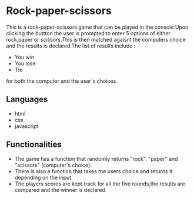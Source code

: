# Rock-paper-scissors
 This is a rock-paper-scissors game that can be played in the console.Upon clicking the buttton the user is prompted to enter 5 options of either rock,paper or scissors.This is then matched agaisnt the computers choice and the results is declared.The list of results include :
- You win
- You lose
- Tie

 for both the computer and the user`s choices.

## Languages
- html
- css
- javascript

 ## Functionalities
 - The game has a function that  randomly returns         "rock", "paper" and "scissors" (computer's choice).
 - There is also a function that takes the users choice    and returns it depending on the input.
 - The players scores are kept track for all the five      rounds,the results are compared and the winner is       declared.
